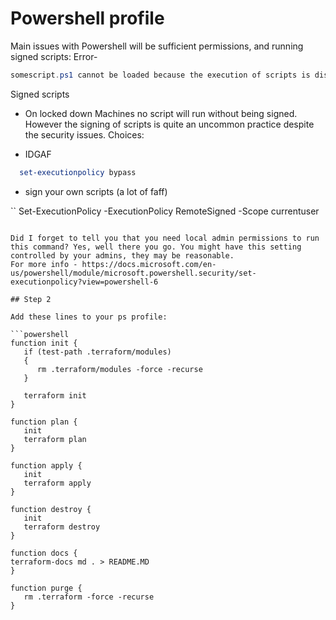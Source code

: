 # Powershell profile

Main issues with Powershell will be sufficient permissions, and running signed scripts:
Error-

```powershell
somescript.ps1 cannot be loaded because the execution of scripts is disabled on this system. Please see "get- help about_signing" for more details
```

Signed scripts

- On locked down Machines no script will run without being signed. However the signing of scripts is quite an uncommon practice despite the security issues.
Choices:

- IDGAF

```powershell
  set-executionpolicy bypass
```

- sign your own scripts (a lot of faff)

``
Set-ExecutionPolicy -ExecutionPolicy RemoteSigned -Scope currentuser
```

Did I forget to tell you that you need local admin permissions to run this command? Yes, well there you go. You might have this setting controlled by your admins, they may be reasonable.
For more info - https://docs.microsoft.com/en-us/powershell/module/microsoft.powershell.security/set-executionpolicy?view=powershell-6

## Step 2

Add these lines to your ps profile:

```powershell
function init {
   if (test-path .terraform/modules)
   {
      rm .terraform/modules -force -recurse
   }

   terraform init
}

function plan {
   init
   terraform plan
}

function apply {
   init
   terraform apply
}

function destroy {
   init
   terraform destroy
}

function docs {
terraform-docs md . > README.MD
}

function purge {
   rm .terraform -force -recurse
}
```
